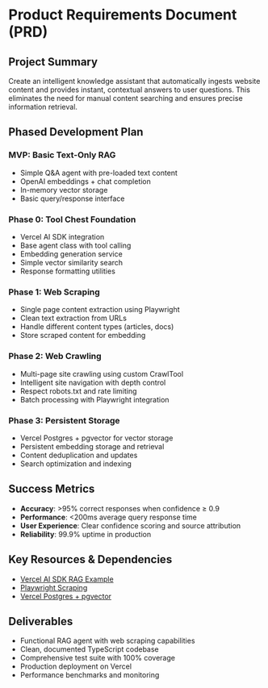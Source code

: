 # Product Requirements Document (PRD)

## Project Summary

Create an intelligent knowledge assistant that automatically ingests website content and provides instant, contextual answers to user questions. This eliminates the need for manual content searching and ensures precise information retrieval.

## Phased Development Plan

### **MVP: Basic Text-Only RAG**

- Simple Q&A agent with pre-loaded text content
- OpenAI embeddings + chat completion
- In-memory vector storage
- Basic query/response interface

### **Phase 0: Tool Chest Foundation**

- Vercel AI SDK integration
- Base agent class with tool calling
- Embedding generation service
- Simple vector similarity search
- Response formatting utilities

### **Phase 1: Web Scraping**

- Single page content extraction using Playwright
- Clean text extraction from URLs
- Handle different content types (articles, docs)
- Store scraped content for embedding

### **Phase 2: Web Crawling**

- Multi-page site crawling using custom CrawlTool
- Intelligent site navigation with depth control
- Respect robots.txt and rate limiting
- Batch processing with Playwright integration

### **Phase 3: Persistent Storage**

- Vercel Postgres + pgvector for vector storage
- Persistent embedding storage and retrieval
- Content deduplication and updates
- Search optimization and indexing

## Success Metrics

- **Accuracy**: >95% correct responses when confidence ≥ 0.9
- **Performance**: <200ms average query response time
- **User Experience**: Clear confidence scoring and source attribution
- **Reliability**: 99.9% uptime in production

## Key Resources & Dependencies

- [Vercel AI SDK RAG Example](https://github.com/vercel-labs/ai-sdk-preview-rag)
- [Playwright Scraping](https://playwright.dev/docs/scraping)
- [Vercel Postgres + pgvector](https://vercel.com/docs/storage/vercel-postgres)

## Deliverables

- Functional RAG agent with web scraping capabilities
- Clean, documented TypeScript codebase
- Comprehensive test suite with 100% coverage
- Production deployment on Vercel
- Performance benchmarks and monitoring
